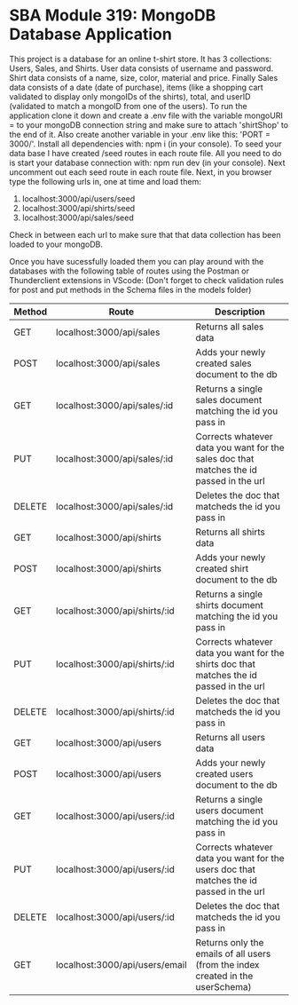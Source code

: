 # SBA Module 319: MongoDB Database Application
 
This project is a database for an online t-shirt store. It has 3 collections: Users, Sales, and Shirts. User data consists of username and password. Shirt data consists of a name, size, color, material and price. Finally Sales data consists of a date (date of purchase), items (like a shopping cart validated to display only mongoIDs of the shirts), total, and userID (validated to match a mongoID from one of the users). To run the application clone it down and create a .env file with the variable mongoURI = to your mongoDB connection string and make sure to attach 'shirtShop' to the end of it. Also create another variable in your .env like this:  'PORT = 3000/'. Install all dependencies with: npm i (in your console). To seed your data base I have created /seed routes in each route file. All you need to do is start your database connection with: npm run dev (in your console). Next uncomment out each seed route in each route file. Next, in you browser type the following urls in, one at time and load them:
1. localhost:3000/api/users/seed
2. localhost:3000/api/shirts/seed
3. localhost:3000/api/sales/seed

Check in between each url to make sure that that data collection has been loaded to your mongoDB.

Once you have sucessfully loaded them you can play around with the databases with the following table of routes using the Postman or Thunderclient extensions in VScode:
(Don't forget to check validation rules for post and put methods in the Schema files in the models folder)

| Method | Route | Description |
|--------|--------|--------|
| GET | localhost:3000/api/sales | Returns all sales data |
| POST | localhost:3000/api/sales | Adds your newly created sales document to the db |
| GET | localhost:3000/api/sales/:id | Returns a single sales document matching the id you pass in |
| PUT | localhost:3000/api/sales/:id | Corrects whatever data you want for the sales doc that matches the id passed in the url |
| DELETE | localhost:3000/api/sales/:id | Deletes the doc that matcheds the id you pass in |
| GET | localhost:3000/api/shirts | Returns all shirts data |
| POST | localhost:3000/api/shirts | Adds your newly created shirt document to the db |
| GET | localhost:3000/api/shirts/:id | Returns a single shirts document matching the id you pass in |
| PUT | localhost:3000/api/shirts/:id | Corrects whatever data you want for the shirts doc that matches the id passed in the url |
| DELETE | localhost:3000/api/shirts/:id | Deletes the doc that matcheds the id you pass in |
| GET | localhost:3000/api/users | Returns all users data |
| POST | localhost:3000/api/users | Adds your newly created users document to the db |
| GET | localhost:3000/api/users/:id | Returns a single users document matching the id you pass in |
| PUT | localhost:3000/api/users/:id | Corrects whatever data you want for the users doc that matches the id passed in the url |
| DELETE | localhost:3000/api/users/:id | Deletes the doc that matcheds the id you pass in |
| GET | localhost:3000/api/users/email | Returns only the emails of all users (from the index created in the userSchema) |
